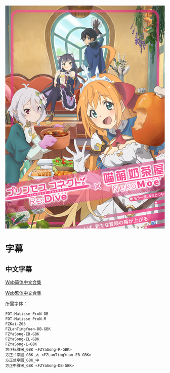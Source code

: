 ![](poster.png)

# 字幕

## 中文字幕

[Web简体中文合集](https://github.com/Nekomoekissaten-SUB/Nekomoekissaten-poi-Subs/raw/master/PCR/PCR_Web_CHS.7z)

[Web繁体中文合集](https://github.com/Nekomoekissaten-SUB/Nekomoekissaten-poi-Subs/raw/master/PCR/PCR_Web_CHT.7z)

所需字体：
```
FOT-Matisse ProN DB
FOT-Matisse ProN M
FZKai-Z03
FZLanTingYuan-DB-GBK
FZYaSong-EB-GBK
FZYaSong-EL-GBK
FZYaSong-L-GBK
方正标雅宋_GBK <FZYaSong-R-GBK>
方正兰亭圆_GBK_大 <FZLanTingYuan-EB-GBK>
方正兰亭圆_GBK_中
方正中雅宋_GBK <FZYaSong-DB-GBK>
```
